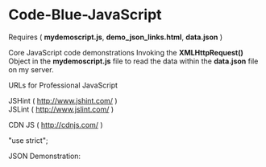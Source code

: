 Code-Blue-JavaScript
====================
Requires ( <b>mydemoscript.js</b>, <b>demo_json_links.html</b>, <b>data.json</b> )

Core JavaScript code demonstrations
Invoking the <b>XMLHttpRequest()</b> Object in the 
<b>mydemoscript.js</b> file to read the data within 
the <b>data.json</b> file on my server.


URLs for Professional JavaScript

  JSHint ( http://www.jshint.com/ )  
  JSLint ( http://www.jslint.com/ )
  
  CDN JS ( http://cdnjs.com/      )

  "use strict";

JSON Demonstration: 

